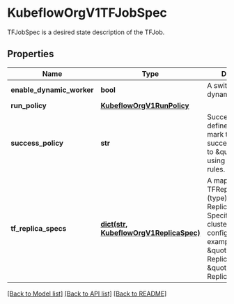 # KubeflowOrgV1TFJobSpec

TFJobSpec is a desired state description of the TFJob.
## Properties
Name | Type | Description | Notes
------------ | ------------- | ------------- | -------------
**enable_dynamic_worker** | **bool** | A switch to enable dynamic worker | [optional] 
**run_policy** | [**KubeflowOrgV1RunPolicy**](KubeflowOrgV1RunPolicy.md) |  | 
**success_policy** | **str** | SuccessPolicy defines the policy to mark the TFJob as succeeded. Default to \&quot;\&quot;, using the default rules. | [optional] 
**tf_replica_specs** | [**dict(str, KubeflowOrgV1ReplicaSpec)**](KubeflowOrgV1ReplicaSpec.md) | A map of TFReplicaType (type) to ReplicaSpec (value). Specifies the TF cluster configuration. For example,   {     \&quot;PS\&quot;: ReplicaSpec,     \&quot;Worker\&quot;: ReplicaSpec,   } | 

[[Back to Model list]](../README.md#documentation-for-models) [[Back to API list]](../README.md#documentation-for-api-endpoints) [[Back to README]](../README.md)


